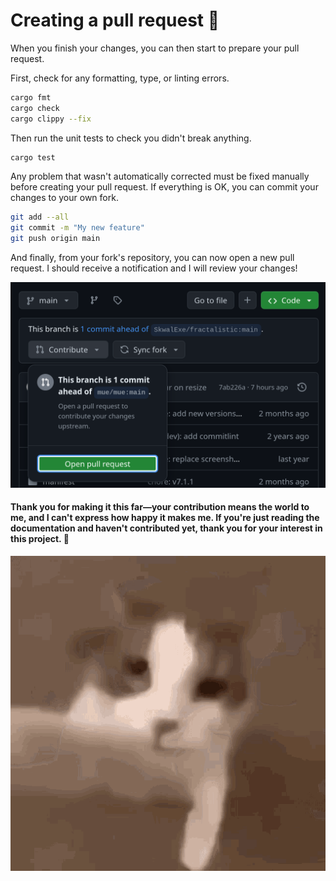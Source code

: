 # Creating a pull request 🩷

When you finish your changes, you can then start to prepare your pull request.

First, check for any formatting, type, or linting errors.

```bash
cargo fmt
cargo check
cargo clippy --fix
```

Then run the unit tests to check you didn't break anything.

```bash
cargo test
```

Any problem that wasn't automatically corrected must be fixed manually before creating your pull request. If everything is OK, you can commit your changes to your own fork.

```bash
git add --all
git commit -m "My new feature"
git push origin main
```

And finally, from your fork's repository, you can now open a new pull request.
I should receive a notification and I will review your changes!

![Creating a pull request](./assets/pr.png)

#### **Thank you for making it this far—your contribution means the world to me, and I can't express how happy it makes me. If you're just reading the documentation and haven't contributed yet, thank you for your interest in this project. 🩷**

![Kiss!!](./assets/kiss.gif)
